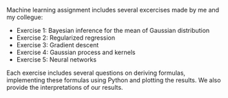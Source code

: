 Machine learning assignment includes several excercises made by me and my collegue:

- Exercise 1: Bayesian inference for the mean of Gaussian distribution
- Exercise 2: Regularized regression
- Exercise 3: Gradient descent
- Exercise 4: Gaussian process and kernels
- Exercise 5: Neural networks

Each exercise includes several questions on deriving formulas, implementing these formulas using Python and plotting the results. We also provide the interpretations of our results.
